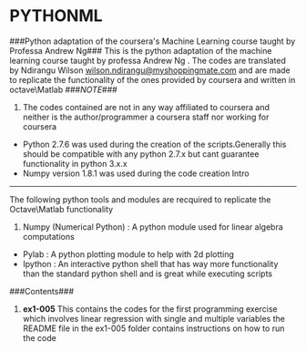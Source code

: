 

PYTHONML
==============
###Python adaptation of the coursera's Machine Learning course  taught by Professa Andrew Ng###
This is the python adaptation of the machine learning course taught by professa Andrew Ng .
The codes are translated by Ndirangu Wilson wilson.ndirangu@myshoppingmate.com and are made to replicate the functionality of the ones provided by coursera and written in octave\Matlab
###*NOTE*###
1. The codes contained are not in any way affiliated to coursera and neither is the author/programmer a coursera staff nor working for coursera
+ Python 2.7.6 was used during the creation of the scripts.Generally this should be compatible with any python 2.7.x but cant guarantee functionality  in python 3.x.x
+ Numpy version 1.8.1 was used during the code creation
Intro
-------
The following python tools and modules are recquired to replicate the Octave\Matlab functionality
  1. Numpy (Numerical Python) : A python module used for linear algebra  computations 
  * Pylab : A python  plotting module to help with 2d plotting 
  * Ipython : An interactive python shell that has way more functionality than the standard python shell and is great while executing scripts


###Contents###
   1. **ex1-005**
   This contains the codes for the first programming exercise which involves linear regression with single and multiple variables
       the README file in the ex1-005 folder  contains instructions on how to run the code

 
